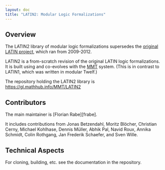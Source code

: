 ```yaml
---
layout: doc
title: "LATIN2: Modular Logic Formalizations"
---
```


## Overview

The LATIN2 library of modular logic formalizations supersedes the [original LATIN project](latin1), which ran from 2009-2012.

LATIN2 is a from-scratch revision of the original LATIN logic formalizations.
It is built using and co-evolves with the [MMT](https://uniformal.github.io) system. (This is in contrast to LATIN1, which was written in modular Twelf.)

The repository holding the LATIN2 library is https://gl.mathhub.info/MMT/LATIN2

## Contributors

The main maintainer is [Florian Rabe][frabe].

It includes contributions from Jonas Betzendahl, Moritz Blöcher, Christian Cerny, Michael Kohlhase, Dennis Müller, Abhik Pal, Navid Roux, Annika Schmidt, Colin Rothgang, Jan Frederik Schaefer, and Sven Wille.

## Technical Aspects

For cloning, building, etc. see the documentation in the repository.